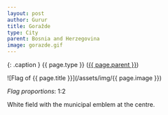 ```yaml
---
layout: post
author: Gurur
title: Goražde
type: City
parent: Bosnia and Herzegovina
image: gorazde.gif
---
```

{: .caption }
{{ page.type }} ([{{ page.parent }}](/2019/03/30/bosnia-and-herzegovina.html))

![Flag of {{ page.title }}](/assets/img/{{ page.image }})

*Flag proportions*: 1:2

White field with the municipal emblem at the centre.